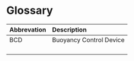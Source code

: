 # Glossary
| Abbrevation | Description |
|:-------------- |:-------- |
|BCD | Buoyancy Control Device|
| | |
| | |
| | |
| | |
